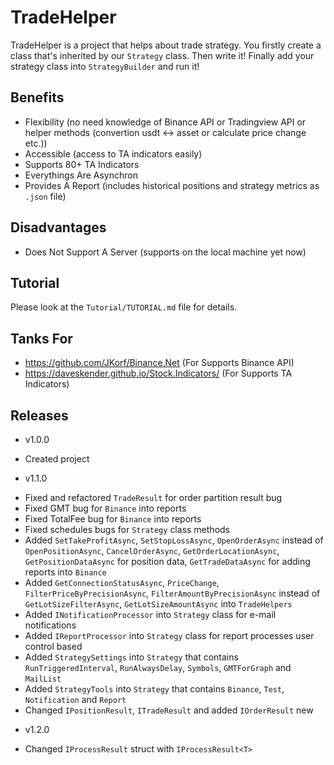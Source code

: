 # TradeHelper

TradeHelper is a project that helps about trade strategy. You firstly create a class that's inherited by our `Strategy` class. Then write it! Finally add your strategy class into `StrategyBuilder` and run it!

## Benefits

* Flexibility (no need knowledge of Binance API or Tradingview API or helper methods (convertion usdt <-> asset or calculate price change etc.))
* Accessible (access to TA indicators easily)
* Supports 80+ TA Indicators
* Everythings Are Asynchron
* Provides A Report (includes historical positions and strategy metrics as `.json` file)

## Disadvantages

* Does Not Support A Server (supports on the local machine yet now)

## Tutorial

Please look at the `Tutorial/TUTORIAL.md` file for details.

## Tanks For

* https://github.com/JKorf/Binance.Net (For Supports Binance API)
* https://daveskender.github.io/Stock.Indicators/ (For Supports TA Indicators)

## Releases

* v1.0.0
- Created project
* v1.1.0
- Fixed and refactored `TradeResult` for order partition result bug
- Fixed GMT bug for `Binance` into reports
- Fixed TotalFee bug for `Binance` into reports
- Fixed schedules bugs for `Strategy` class methods
- Added `SetTakeProfitAsync`, `SetStopLossAsync`, `OpenOrderAsync` instead of `OpenPositionAsync`, `CancelOrderAsync`, `GetOrderLocationAsync`, `GetPositionDataAsync` for position data, `GetTradeDataAsync` for adding reports into `Binance`
- Added `GetConnectionStatusAsync`, `PriceChange`, `FilterPriceByPrecisionAsync`, `FilterAmountByPrecisionAsync` instead of `GetLotSizeFilterAsync`, `GetLotSizeAmountAsync` into `TradeHelpers`
- Added `INotificationProcessor` into `Strategy` class for e-mail notifications
- Added `IReportProcessor` into `Strategy` class for report processes user control based
- Added `StrategySettings` into `Strategy` that contains `RunTriggeredInterval`, `RunAlwaysDelay`, `Symbols`, `GMTForGraph` and `MailList`
- Added `StrategyTools` into `Strategy` that contains `Binance`, `Test`, `Notification` and `Report`
- Changed `IPositionResult`, `ITradeResult` and added `IOrderResult` new
* v1.2.0
- Changed `IProcessResult` struct with `IProcessResult<T>`

